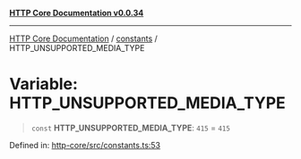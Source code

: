 [**HTTP Core Documentation v0.0.34**](../../README.md)

***

[HTTP Core Documentation](../../modules.md) / [constants](../README.md) / HTTP\_UNSUPPORTED\_MEDIA\_TYPE

# Variable: HTTP\_UNSUPPORTED\_MEDIA\_TYPE

> `const` **HTTP\_UNSUPPORTED\_MEDIA\_TYPE**: `415` = `415`

Defined in: [http-core/src/constants.ts:53](https://github.com/stonemjs/http-core/blob/eaa01dbfed8a1d56fab239821e27802dd54ab017/src/constants.ts#L53)
